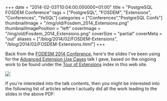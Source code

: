 +++
date = "2014-02-03T10:04:00.000000+01:00"
title = "PostgreSQL FOSDEM Conference"
tags = ["PostgreSQL", "FOSDEM", "Extensions", "Conferences", "YeSQL"]
categories = ["Conferences","PostgreSQL Confs"]
thumbnailImage = "/img/old/Fosdem_2014_Extensions.png"
thumbnailImagePosition = "left"
coverImage = "/img/old/Fosdem_2014_Extensions.png"
coverSize = "partial"
coverMeta = "out"
aliases = ["/blog/2014/02/FOSDEM-Extensions",
           "/blog/2014/02/FOSDEM-Extensions.html"]
+++

Back from the 
[FODESM 2014 Conference](https://fosdem.org/2014/), here's the slides I've been using for
the 
[Advanced Extension Use Cases](http://www.postgresql.eu/events/schedule/fosdem2014/session/570-advanced-extension-use-cases/) talk I gave, based on the ongoing work to
be found under the 
[Tour of Extensions](../../../tags/extensions) index in this web site.


<div class="figure center dim-margin">
  <a href="/images/confs/Fosdem_2014_Extensions.pdf">
    <img src="/img/old/Fosdem_2014_Extensions.png">
  </a>
</div>

If you're interested into the talk contents, then you might be interested
into the following list of articles where I actually did all the work
leading to the slides in the above PDF:
